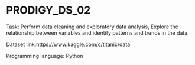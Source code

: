 # PRODIGY_DS_02

Task: Perform data cleaning and exploratory data analysis, Explore the relationship between variables and identify patterns and trends in the data.

Dataset link:https://www.kaggle.com/c/titanic/data

Programming language: Python
